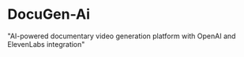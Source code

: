 # DocuGen-Ai
"AI-powered documentary video generation platform with OpenAI and ElevenLabs integration"
